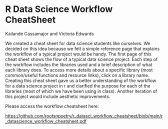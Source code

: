 # R Data Science Workflow CheatSheet

Kailande Cassamajor and Victoria Edwards

We created a cheat sheet for data science students like ourselves. We 
decided on this idea because we felt a simple reference page that 
explains the workflow of a typical project would be handy. The first 
page of this cheat sheet shows the flow of a typical data science 
project. Each step of the workflow includes the libraries used and a 
brief description of what each library does. To access more details 
about a specific library (most common/useful functions and resource 
links), click on a library name. Creating this cheat sheet gave us a better 
understanding of the workflow for a data science project in r and 
clarified the purpose for each of the libraries (most of which we have 
been using in class). Another iteration of this project would include 
aesthetic improvements.

Please access the workflow cheatsheet here:

https://github.com/rootsnpoetry/r_datasci_workflow_cheatsheet/blob/main/r_datascience_workflow_cheatsheet.pdf
